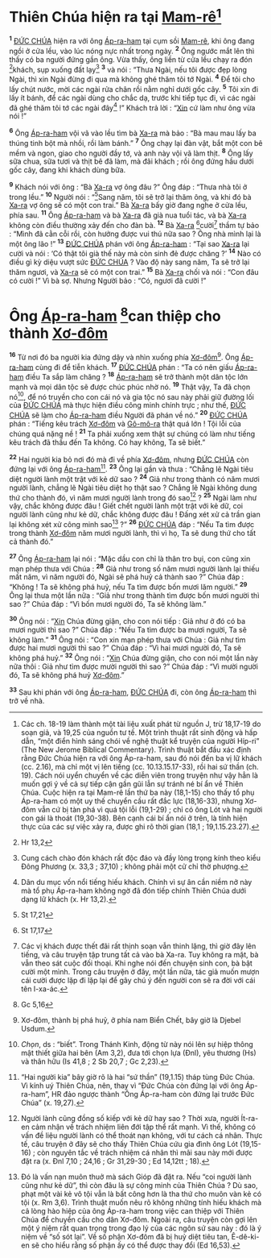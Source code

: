 # Thiên Chúa hiện ra tại [Mam-rê]()[^1-64969ea5-8621-41e2-b7e8-27675cfb583d]

<sup><b>1</b></sup> [ĐỨC CHÚA]() hiện ra với ông [Áp-ra-ham]() tại cụm sồi [Mam-rê](), khi ông đang ngồi ở cửa lều, vào lúc nóng nực nhất trong ngày. <sup><b>2</b></sup> Ông ngước mắt lên thì thấy có ba người đứng gần ông. Vừa thấy, ông liền từ cửa lều chạy ra đón [^1@-64969ea5-8621-41e2-b7e8-27675cfb583d]khách, sụp xuống đất lạy[^2-64969ea5-8621-41e2-b7e8-27675cfb583d] <sup><b>3</b></sup> và nói : “Thưa Ngài, nếu tôi được đẹp lòng Ngài, thì xin Ngài đừng đi qua mà không ghé thăm tôi tớ Ngài. <sup><b>4</b></sup> Để tôi cho lấy chút nước, mời các ngài rửa chân rồi nằm nghỉ dưới gốc cây. <sup><b>5</b></sup> Tôi xin đi lấy ít bánh, để các ngài dùng cho chắc dạ, trước khi tiếp tục đi, vì các ngài đã ghé thăm tôi tớ các ngài đây[^3-64969ea5-8621-41e2-b7e8-27675cfb583d] !” Khách trả lời : “[Xin]() cứ làm như ông vừa nói !”

<sup><b>6</b></sup> Ông [Áp-ra-ham]() vội vã vào lều tìm bà [Xa-ra]() mà bảo : “Bà mau mau lấy ba thúng tinh bột mà nhồi, rồi làm bánh.” <sup><b>7</b></sup> Ông chạy lại đàn vật, bắt một con bê mềm và ngon, giao cho người đầy tớ, và anh này vội vã làm thịt. <sup><b>8</b></sup> Ông lấy sữa chua, sữa tươi và thịt bê đã làm, mà đãi khách ; rồi ông đứng hầu dưới gốc cây, đang khi khách dùng bữa.

<sup><b>9</b></sup> Khách nói với ông : “Bà [Xa-ra]() vợ ông đâu ?” Ông đáp : “Thưa nhà tôi ở trong lều.” <sup><b>10</b></sup> Người nói : “[^2@-64969ea5-8621-41e2-b7e8-27675cfb583d]Sang năm, tôi sẽ trở lại thăm ông, và khi đó bà [Xa-ra]() vợ ông sẽ có một con trai.” Bà [Xa-ra]() bấy giờ đang nghe ở cửa lều, phía sau. <sup><b>11</b></sup> Ông [Áp-ra-ham]() và bà [Xa-ra]() đã già nua tuổi tác, và bà [Xa-ra]() không còn điều thường xảy đến cho đàn bà. <sup><b>12</b></sup> Bà [Xa-ra]() [^3@-64969ea5-8621-41e2-b7e8-27675cfb583d]cười[^4-64969ea5-8621-41e2-b7e8-27675cfb583d] thầm tự bảo : “Mình đã cằn cỗi rồi, còn hưởng được vui thú nữa sao ? Ông nhà mình lại là một ông lão !” <sup><b>13</b></sup> [ĐỨC CHÚA]() phán với ông [Áp-ra-ham]() : “Tại sao [Xa-ra]() lại cười và nói : ‘Có thật tôi già thế này mà còn sinh đẻ được chăng ?’ <sup><b>14</b></sup> Nào có điều gì kỳ diệu vượt sức [ĐỨC CHÚA]() ? Vào độ này sang năm, Ta sẽ trở lại thăm ngươi, và [Xa-ra]() sẽ có một con trai.” <sup><b>15</b></sup> Bà [Xa-ra]() chối và nói : “Con đâu có cười !” Vì bà sợ. Nhưng Người bảo : “Có, ngươi đã cười !”

# Ông [Áp-ra-ham]() [^4@-64969ea5-8621-41e2-b7e8-27675cfb583d]can thiệp cho thành [Xơ-đôm]()

<sup><b>16</b></sup> Từ nơi đó ba người kia đứng dậy và nhìn xuống phía [Xơ-đôm]()[^5-64969ea5-8621-41e2-b7e8-27675cfb583d]. Ông [Áp-ra-ham]() cùng đi để tiễn khách. <sup><b>17</b></sup> [ĐỨC CHÚA]() phán : “Ta có nên giấu [Áp-ra-ham]() điều Ta sắp làm chăng ? <sup><b>18</b></sup> [Áp-ra-ham]() sẽ trở thành một dân tộc lớn mạnh và mọi dân tộc sẽ được chúc phúc nhờ nó. <sup><b>19</b></sup> Thật vậy, Ta đã chọn nó[^6-64969ea5-8621-41e2-b7e8-27675cfb583d], để nó truyền cho con cái nó và gia tộc nó sau này phải giữ đường lối của [ĐỨC CHÚA]() mà thực hiện điều công minh chính trực ; như thế, [ĐỨC CHÚA]() sẽ làm cho [Áp-ra-ham]() điều Người đã phán về nó.” <sup><b>20</b></sup> [ĐỨC CHÚA]() phán : “Tiếng kêu trách [Xơ-đôm]() và [Gô-mô-ra]() thật quá lớn ! Tội lỗi của chúng quá nặng nề ! <sup><b>21</b></sup> Ta phải xuống xem thật sự chúng có làm như tiếng kêu trách đã thấu đến Ta không. Có hay không, Ta sẽ biết.”

<sup><b>22</b></sup> Hai người kia bỏ nơi đó mà đi về phía [Xơ-đôm](), nhưng [ĐỨC CHÚA]() còn đứng lại với ông [Áp-ra-ham]()[^7-64969ea5-8621-41e2-b7e8-27675cfb583d]. <sup><b>23</b></sup> Ông lại gần và thưa : “Chẳng lẽ Ngài tiêu diệt người lành một trật với kẻ dữ sao ? <sup><b>24</b></sup> Giả như trong thành có năm mươi người lành, chẳng lẽ Ngài tiêu diệt họ thật sao ? Chẳng lẽ Ngài không dung thứ cho thành đó, vì năm mươi người lành trong đó sao[^8-64969ea5-8621-41e2-b7e8-27675cfb583d] ? <sup><b>25</b></sup> Ngài làm như vậy, chắc không được đâu ! Giết chết người lành một trật với kẻ dữ, coi người lành cũng như kẻ dữ, chắc không được đâu ! Đấng xét xử cả trần gian lại không xét xử công minh sao[^9-64969ea5-8621-41e2-b7e8-27675cfb583d] ?” <sup><b>26</b></sup> [ĐỨC CHÚA]() đáp : “Nếu Ta tìm được trong thành [Xơ-đôm]() năm mươi người lành, thì vì họ, Ta sẽ dung thứ cho tất cả thành đó.”

<sup><b>27</b></sup> Ông [Áp-ra-ham]() lại nói : “Mặc dầu con chỉ là thân tro bụi, con cũng xin mạn phép thưa với Chúa : <sup><b>28</b></sup> Giả như trong số năm mươi người lành lại thiếu mất năm, vì năm người đó, Ngài sẽ phá huỷ cả thành sao ?” Chúa đáp : “Không ! Ta sẽ không phá huỷ, nếu Ta tìm được bốn mươi lăm người.” <sup><b>29</b></sup> Ông lại thưa một lần nữa : “Giả như trong thành tìm được bốn mươi người thì sao ?” Chúa đáp : “Vì bốn mươi người đó, Ta sẽ không làm.”

<sup><b>30</b></sup> Ông nói : “[Xin]() Chúa đừng giận, cho con nói tiếp : Giả như ở đó có ba mươi người thì sao ?” Chúa đáp : “Nếu Ta tìm được ba mươi người, Ta sẽ không làm.” <sup><b>31</b></sup> Ông nói : “Con xin mạn phép thưa với Chúa : Giả như tìm được hai mươi người thì sao ?” Chúa đáp : “Vì hai mươi người đó, Ta sẽ không phá huỷ.” <sup><b>32</b></sup> Ông nói : “[Xin]() Chúa đừng giận, cho con nói một lần này nữa thôi : Giả như tìm được mười người thì sao ?” Chúa đáp : “Vì mười người đó, Ta sẽ không phá huỷ [Xơ-đôm]().”

<sup><b>33</b></sup> Sau khi phán với ông [Áp-ra-ham](), [ĐỨC CHÚA]() đi, còn ông [Áp-ra-ham]() thì trở về nhà.

[^1-64969ea5-8621-41e2-b7e8-27675cfb583d]:
    Các ch. 18-19 làm thành một tài liệu xuất phát từ nguồn J, trừ 18,17-19 do soạn giả, và 19,25 của nguồn tư tế. Một trình thuật rất sinh động và hấp dẫn, “một điển hình sáng chói về nghệ thuật kể truyện của người Híp-ri” (The New Jerome Biblical Commentary). Trình thuật bắt đầu xác định rằng Đức Chúa hiện ra với ông Áp-ra-ham, sau đó nói đến ba vị lữ khách (cc. 2.16), mà chỉ một vị lên tiếng (cc. 10.13.15.17-33), rồi hai sứ thần (ch. 19). Cách nói uyển chuyển về các diễn viên trong truyện như vậy hẳn là muốn gợi ý về cả sự tiếp cận gần gũi lẫn sự tránh né bí ẩn về Thiên Chúa. Cuộc hiện ra tại Mam-rê lần thứ ba này (18,1-15) cho thấy tổ phụ Áp-ra-ham có một uy thế chuyển cầu rất đắc lực (18,16-33), nhưng Xơ-đôm vẫn cứ bị tàn phá vì quá tội lỗi (19,1-29) ; chỉ có ông Lót và hai người con gái là thoát (19,30-38). Bên cạnh cái bí ẩn nói ở trên, là tính hiện thực của các sự việc xảy ra, được ghi rõ thời gian (18,1 ; 19,1.15.23.27).
    [^2-64969ea5-8621-41e2-b7e8-27675cfb583d]: Cung cách chào đón khách rất độc đáo và đầy lòng trọng kính theo kiểu Đông Phương (x. 33,3 ; 37,10) ; không phải một cử chỉ thờ phượng.
    [^3-64969ea5-8621-41e2-b7e8-27675cfb583d]: Dân du mục vốn nổi tiếng hiếu khách. Chính vì sự ân cần niềm nở này mà tổ phụ Áp-ra-ham không ngờ đã đón tiếp chính Thiên Chúa dưới dạng lữ khách (x. Hr 13,2).
    [^4-64969ea5-8621-41e2-b7e8-27675cfb583d]: Các vị khách được thết đãi rất thịnh soạn vẫn thinh lặng, thì giờ đây lên tiếng, và câu truyện tập trung tất cả vào bà Xa-ra. Tuy không ra mặt, bà vẫn theo sát cuộc đối thoại. Khi nghe nói đến chuyện sinh con, bà bật cười một mình. Trong câu truyện ở đây, một lần nữa, tác giả muốn mượn cái cười được lặp đi lặp lại để gây chú ý đến người con sẽ ra đời với cái tên I-xa-ác.
    [^5-64969ea5-8621-41e2-b7e8-27675cfb583d]: Xơ-đôm, thành bị phá huỷ, ở phía nam Biển Chết, bây giờ là Djebel Usdum.
    [^6-64969ea5-8621-41e2-b7e8-27675cfb583d]: _Chọn_, ds : “biết”. Trong Thánh Kinh, động từ này nói lên sự hiệp thông mật thiết giữa hai bên (Am 3,2), đưa tới chọn lựa (Đnl), yêu thương (Hs) và thân hữu (Is 41,8 ; 2 Sb 20,7 ; Gc 2,23).
    [^7-64969ea5-8621-41e2-b7e8-27675cfb583d]: “Hai người kia” bây giờ rõ là hai “sứ thần” (19,1.15) tháp tùng Đức Chúa. Vì kính uý Thiên Chúa, nên, thay vì “Đức Chúa còn đứng lại với ông Áp-ra-ham”, HR đảo ngược thành “Ông Áp-ra-ham còn đứng lại trước Đức Chúa” (x. 19,27).
    [^8-64969ea5-8621-41e2-b7e8-27675cfb583d]: Người lành cũng đồng số kiếp với kẻ dữ hay sao ? Thời xưa, người Ít-ra-en cảm nhận về trách nhiệm liên đới tập thể rất mạnh. Vì thế, không có vấn đề liệu người lành có thể thoát nạn không, với tư cách cá nhân. Thực tế, câu truyện ở đây sẽ cho thấy Thiên Chúa cứu gia đình ông Lót (19,15-16) ; còn nguyên tắc về trách nhiệm cá nhân thì mãi sau này mới được đặt ra (x. Đnl 7,10 ; 24,16 ; Gr 31,29-30 ; Ed 14,12tt ; 18).
    [^9-64969ea5-8621-41e2-b7e8-27675cfb583d]: Đó là vấn nạn muôn thuở mà sách Gióp đã đặt ra. Nếu “coi người lành cũng như kẻ dữ”, thì còn đâu là sự công minh của Thiên Chúa ? Dù sao, phạt một vài kẻ vô tội vẫn là bất công hơn là tha thứ cho muôn vàn kẻ có tội (x. Rm 3,6). Trình thuật muốn nêu rõ không những tính hiếu khách mà cả lòng hào hiệp của ông Áp-ra-ham trong việc can thiệp với Thiên Chúa để chuyển cầu cho dân Xơ-đôm. Ngoài ra, câu truyện còn gợi lên một ý niệm rất quan trọng trong đạo lý của các ngôn sứ sau này : đó là ý niệm về “số sót lại”. Về số phận Xơ-đôm đã bị huỷ diệt tiêu tan, Ê-dê-ki-en sẽ cho hiểu rằng số phận ấy có thể được thay đổi (Ed 16,53).
    [^1@-64969ea5-8621-41e2-b7e8-27675cfb583d]: Hr 13,2
    [^2@-64969ea5-8621-41e2-b7e8-27675cfb583d]: St 17,21
    [^3@-64969ea5-8621-41e2-b7e8-27675cfb583d]: St 17,17
    [^4@-64969ea5-8621-41e2-b7e8-27675cfb583d]: Gc 5,16
